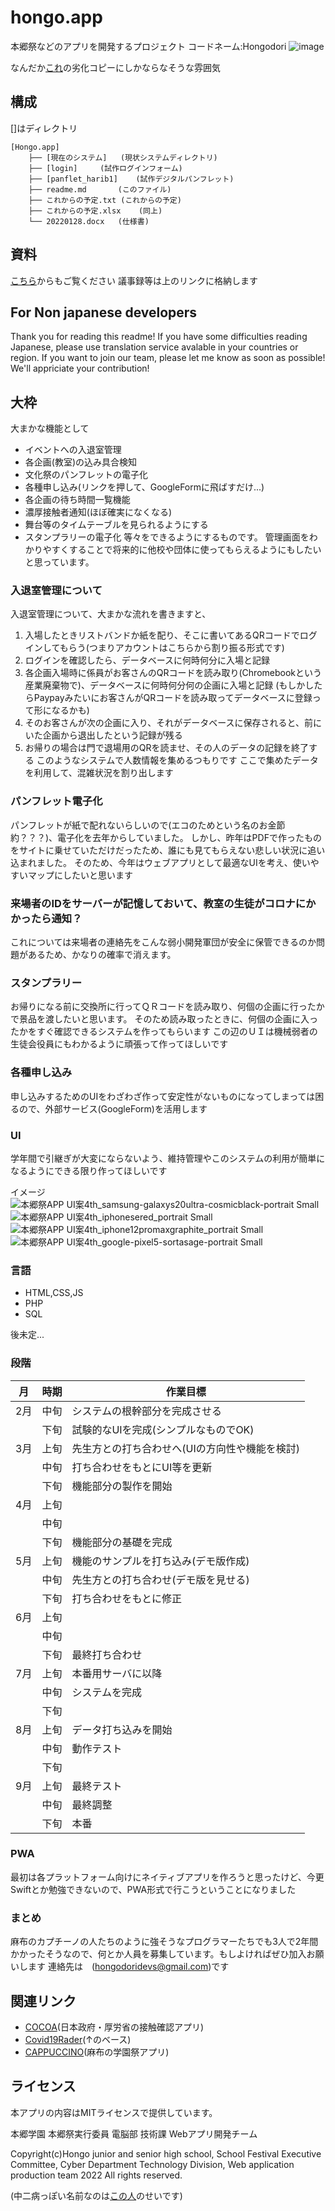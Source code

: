 # hongo.app
本郷祭などのアプリを開発するプロジェクト
コードネーム:Hongodori
![image](https://user-images.githubusercontent.com/91722200/152088754-43d3e062-95e7-4c93-b10e-f258494f3669.png)

なんだか[これ](https://github.com/afes-website)の劣化コピーにしかならなそうな雰囲気
## 構成
[]はディレクトリ
```
[Hongo.app]
	├── [現在のシステム]	(現状システムディレクトリ)
	├── [login]		(試作ログインフォーム)
	├── [panflet_harib1]	(試作デジタルパンフレット)
	├── readme.md		(このファイル)
	├── これからの予定.txt	(これからの予定)
	├── これからの予定.xlsx	(同上)
	└── 20220128.docx	(仕様書)
```
## 資料
[こちら](https://1drv.ms/u/s!Aon8nRZeqfoukzWwV8x0jwOCffax?e=hWWfsY)からもご覧ください
議事録等は上のリンクに格納します


## For Non japanese developers
Thank you for reading this readme!
If you have some difficulties reading Japanese, please use translation service avalable in your countries or region.
If you want to join our team, please let me know as soon as possible!
We'll appriciate your contribution!

## 大枠
大まかな機能として
- イベントへの入退室管理
- 各企画(教室)の込み具合検知
- 文化祭のパンフレットの電子化
- 各種申し込み(リンクを押して、GoogleFormに飛ばすだけ...)
- 各企画の待ち時間一覧機能
- 濃厚接触者通知(ほぼ確実になくなる)
- 舞台等のタイムテーブルを見られるようにする
- スタンプラリーの電子化
等々をできるようにするものです。
管理画面をわかりやすくすることで将来的に他校や団体に使ってもらえるようにもしたいと思っています。

### 入退室管理について
入退室管理について、大まかな流れを書きますと、
1. 入場したときリストバンドか紙を配り、そこに書いてあるQRコードでログインしてもらう(つまりアカウントはこちらから割り振る形式です)
1. ログインを確認したら、データベースに何時何分に入場と記録
1. 各企画入場時に係員がお客さんのQRコードを読み取り(Chromebookという産業廃棄物で)、データベースに何時何分何の企画に入場と記録
(もしかしたらPaypayみたいにお客さんがQRコードを読み取ってデータベースに登録って形になるかも)
1. そのお客さんが次の企画に入り、それがデータベースに保存されると、前にいた企画から退出したという記録が残る
1. お帰りの場合は門で退場用のQRを読ませ、その人のデータの記録を終了する
このようなシステムで人数情報を集めるつもりです
ここで集めたデータを利用して、混雑状況を割り出します

### パンフレット電子化
パンフレットが紙で配れないらしいので(エコのためという名のお金節約？？？)、電子化を去年からしていました。
しかし、昨年はPDFで作ったものをサイトに乗せていただけだったため、誰にも見てもらえない悲しい状況に追い込まれました。
そのため、今年はウェブアプリとして最適なUIを考え、使いやすいマップにしたいと思います

### 来場者のIDをサーバーが記憶しておいて、教室の生徒がコロナにかかったら通知？
これについては来場者の連絡先をこんな弱小開発軍団が安全に保管できるのか問題があるため、かなりの確率で消えます。

### スタンプラリー
お帰りになる前に交換所に行ってＱＲコードを読み取り、何個の企画に行ったかで景品を渡したいと思います。
そのため読み取ったときに、何個の企画に入ったかをすぐ確認できるシステムを作ってもらいます
この辺のＵＩは機械弱者の生徒会役員にもわかるように頑張って作ってほしいです

### 各種申し込み
申し込みするためのUIをわざわざ作って安定性がないものになってしまっては困るので、外部サービス(GoogleForm)を活用します

### UI
学年間で引継ぎが大変にならないよう、維持管理やこのシステムの利用が簡単になるようにできる限り作ってほしいです

イメージ
![本郷祭APP UI案4th_samsung-galaxys20ultra-cosmicblack-portrait Small](https://user-images.githubusercontent.com/54175159/152301515-d2cd0a1c-c8d8-4d87-a843-d54ed177684f.png)
![本郷祭APP UI案4th_iphonesered_portrait Small](https://user-images.githubusercontent.com/54175159/152301519-3639786c-c991-469a-85a4-8f0dfe3f2f90.png)
![本郷祭APP UI案4th_iphone12promaxgraphite_portrait Small](https://user-images.githubusercontent.com/54175159/152301521-f5606a60-97bb-4ec9-9bb0-d866053d1c8b.png)
![本郷祭APP UI案4th_google-pixel5-sortasage-portrait Small](https://user-images.githubusercontent.com/54175159/152301524-5454236d-c86b-478f-9311-a601ef0878e7.png)

### 言語
- HTML,CSS,JS
- PHP
- SQL

後未定...

### 段階
<!--[image](https://user-images.githubusercontent.com/54175159/152268019-6c55df2a-7cd5-4aee-a98a-84208a0e782e.png)-->
| 月 | 時期 | 作業目標 |
| ---- | ---- | ---- |
| 2月 | 中旬 | システムの根幹部分を完成させる |
|  | 下旬 | 試験的なUIを完成(シンプルなものでOK) |
| 3月 | 上旬 | 先生方との打ち合わせへ(UIの方向性や機能を検討) |
|  | 中旬 | 打ち合わせをもとにUI等を更新 |
|  | 下旬 | 機能部分の製作を開始 |
| 4月 | 上旬 |  |
|  | 中旬 |  |
|  | 下旬 | 機能部分の基礎を完成 |
| 5月 | 上旬 | 機能のサンプルを打ち込み(デモ版作成) |
|  | 中旬 | 先生方との打ち合わせ(デモ版を見せる) |
|  | 下旬 | 打ち合わせをもとに修正 |
| 6月 | 上旬 |  |
|  | 中旬 |  |
|  | 下旬 | 最終打ち合わせ |
| 7月 | 上旬 | 本番用サーバに以降 |
|  | 中旬 | システムを完成 |
|  | 下旬 |  |
| 8月 | 上旬 | データ打ち込みを開始 |
|  | 中旬 | 動作テスト |
|  | 下旬 |  |
| 9月 | 上旬 | 最終テスト |
|  | 中旬 | 最終調整 |
|  | 下旬 | 本番 |

### PWA
最初は各プラットフォーム向けにネイティブアプリを作ろうと思ったけど、今更Swiftとか勉強できないので、PWA形式で行こうということになりました

### まとめ
麻布のカプチーノの人たちのように強そうなプログラマーたちでも3人で2年間かかったそうなので、何とか人員を募集しています。もしよければぜひ加入お願いします
連絡先は　(hongodoridevs@gmail.com)です


## 関連リンク
- [COCOA](https://github.com/cocoa-mhlw/cocoa)(日本政府・厚労省の接触確認アプリ)
- [Covid19Rader](https://github.com/Covid-19Radar/Covid19Radar)(↑のベース)	
- [CAPPUCCINO](https://github.com/afes-website)(麻布の学園祭アプリ)

## ライセンス
<!--このリポジトリ内のファイルは全て、本郷学園 本郷祭実行委員 電脳部 技術課 Webアプリ開発チーム によって製作されました。無断でのファイルの使用、改変、転載はおやめください。-->
本アプリの内容はMITライセンスで提供しています。

本郷学園 本郷祭実行委員 電脳部 技術課 Webアプリ開発チーム

Copyright(c)Hongo junior and senior high school, School Festival Executive Committee, Cyber Department Technology Division, Web application production team 2022 All rights reserved.


(中二病っぽい名前なのは[この人](https://github.com/DailyGeekTech)のせいです)
